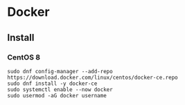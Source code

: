 # Docker
## Install
### CentOS 8
```bash=
sudo dnf config-manager --add-repo https://download.docker.com/linux/centos/docker-ce.repo
sudo dnf install -y docker-ce
sudo systemctl enable --now docker
sudo usermod -aG docker username
```
